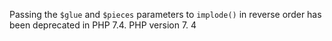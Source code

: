 Passing the `$glue` and `$pieces` parameters to `implode()` in reverse order has
been deprecated in PHP 7.4.
PHP version 7. 4